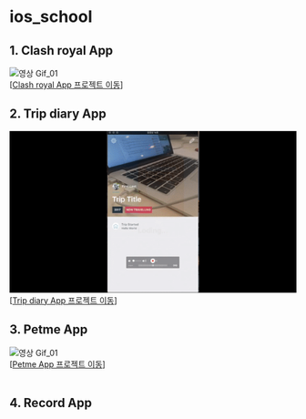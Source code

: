 # ios_school

## 1. Clash royal App
![영상 Gif_01](https://c1.staticflickr.com/1/684/32657036441_e694ddaec1_z.jpg "이미지제목")
<br/>
[[Clash royal App 프로젝트 이동](https://github.com/whalebab86/ios_school/tree/master/Project/ClashRoyale "자판기 프로젝트")]

## 2. Trip diary App
![영상 Gif_01](https://github.com/whalebab86/ios_school/blob/master/etc/trip_diary_01.gif "이미지제목")
<br/>
[[Trip diary App 프로젝트 이동](https://github.com/whalebab86/ios_school/tree/master/Project/CustomTableViewCell "여행다이어리 프로젝트")]

## 3. Petme App
![영상 Gif_01](https://github.com/BaekJinCho/PetmeApp/blob/master/Image/ezgif.com-video-to-gif.gif?raw=true "이미지제목")
<br/>
[[Petme App 프로젝트 이동](https://github.com/BaekJinCho/PetmeApp "펫미 프로젝트")]  
<br/>

## 4. Record App
